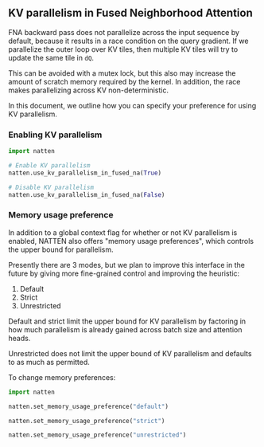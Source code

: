 ## KV parallelism in Fused Neighborhood Attention

FNA backward pass does not parallelize across the input sequence by default, because it results in a race condition on the 
query gradient.  If we parallelize the outer loop over KV tiles, then multiple KV tiles will try to update the same tile in 
`dQ`.

This can be avoided with a mutex lock, but this also may increase the amount of scratch memory required by the kernel.
In addition, the race makes parallelizing across KV non-deterministic.

In this document, we outline how you can specify your preference for using KV parallelism.

### Enabling KV parallelism

```python
import natten

# Enable KV parallelism
natten.use_kv_parallelism_in_fused_na(True)

# Disable KV parallelism
natten.use_kv_parallelism_in_fused_na(False)
```

### Memory usage preference

In addition to a global context flag for whether or not KV parallelism is enabled, NATTEN also
offers "memory usage preferences", which controls the upper bound for parallelism.

Presently there are 3 modes, but we plan to improve this interface in the future by giving more fine-grained control
and improving the heuristic:

1. Default
2. Strict
3. Unrestricted

Default and strict limit the upper bound for KV parallelism by factoring in how much parallelism is already
gained across batch size and attention heads.

Unrestricted does not limit the upper bound of KV parallelism and defaults to as much as permitted.

To change memory preferences:

```python
import natten

natten.set_memory_usage_preference("default")

natten.set_memory_usage_preference("strict")

natten.set_memory_usage_preference("unrestricted")
```
